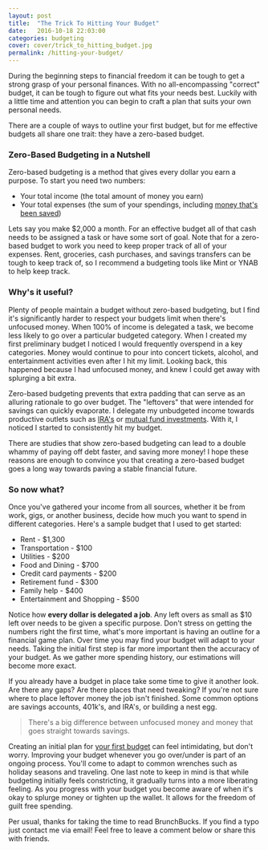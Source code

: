 ```yaml
---
layout: post
title:  "The Trick To Hitting Your Budget"
date:   2016-10-18 22:03:00
categories: budgeting
cover: cover/trick_to_hitting_budget.jpg
permalink: /hitting-your-budget/
---
```

During the beginning steps to financial freedom it can be tough to get a strong grasp of your personal finances. With no all-encompassing "correct" budget, it can be tough to figure out what fits your needs best. Luckily with a little time and attention you can begin to craft a plan that suits your own personal needs.

There are a couple of ways to outline your first budget, but for me effective budgets all share one trait: they have a zero-based budget.

### Zero-Based Budgeting in a Nutshell
Zero-based budgeting is a method that gives every dollar you earn a purpose. To start you need two numbers:

* Your total income (the total amount of money you earn)
* Your total expenses (the sum of your spendings, including [money that's been saved](http://brunchbucks.com/budget/saved-money-is-spent-money.html))

Lets say you make $2,000 a month. For an effective budget all of that cash needs to be assigned a task or have some sort of goal. Note that for a zero-based budget to work you need to keep proper track of all of your expenses. Rent, groceries, cash purchases, and savings transfers can be tough to keep track of, so I recommend a budgeting tools like Mint or YNAB to help keep track.

### Why's it useful?
Plenty of people maintain a budget without zero-based budgeting, but I find it's significantly harder to respect your budgets limit when there's unfocused money. When 100% of income is delegated a task, we become less likely to go over a particular budgeted category. When I created my first preliminary budget I noticed I would frequently overspend in a key categories. Money would continue to pour into concert tickets, alcohol, and entertainment activities even after I hit my limit. Looking back, this happened because I had unfocused money, and knew I could get away with splurging a bit extra.

Zero-based budgeting prevents that extra padding that can serve as an alluring rationale to go over budget. The "leftovers" that were intended for savings can quickly evaporate. I delegate my unbudgeted income towards productive outlets such as [IRA's](http://brunchbucks.com/retirement/roth-vs-traditional/) or [mutual fund investments](http://brunchbucks.com/investing/early-investing.html). With it, I noticed I started to consistently hit my budget. 

There are studies that show zero-based budgeting can lead to a double whammy of paying off debt faster, and saving more money! I hope these reasons are enough to convince you that creating a zero-based budget goes a long way towards paving a stable financial future.

### So now what?
Once you've gathered your income from all sources, whether it be from work, gigs, or another business, decide how much you want to spend in different categories. Here's a sample budget that I used to get started:

- Rent - $1,300
- Transportation - $100
- Utilities - $200
- Food and Dining - $700
- Credit card payments - $200
- Retirement fund - $300
- Family help - $400
- Entertainment and Shopping - $500

Notice how **every dollar is delegated a job**. Any left overs as small as $10 left over needs to be given a specific purpose. Don't stress on getting the numbers right the first time, what's more important is having an outline for a financial game plan. Over time you may find your budget will adapt to your needs. Taking the initial first step is far more important then the accuracy of your budget. As we gather more spending history, our estimations will become more exact.

If you already have a budget in place take some time to give it another look. Are there any gaps? Are there places that need tweaking? If you're not sure where to place leftover money the job isn't finished. Some common options are savings accounts, 401k's, and IRA's, or building a nest egg.

> There's a big difference between unfocused money and money that goes straight towards savings.

Creating an initial plan for [your first budget][building-a-budget] can feel intimidating, but don't worry. Improving your budget whenever you go over/under is part of an ongoing process. You'll come to adapt to common wrenches such as holiday seasons and traveling. One last note to keep in mind is that while budgeting initially feels constricting, it gradually turns into a more liberating feeling. As you progress with your budget you become aware of when it's okay to splurge money or tighten up the wallet. It allows for the freedom of guilt free spending.

Per usual, thanks for taking the time to read BrunchBucks. If you find a typo just contact me via email! Feel free to leave a comment below or share this with friends.

[building-a-budget]: http://brunchbucks.com/budgeting/budgeting-tips.html
